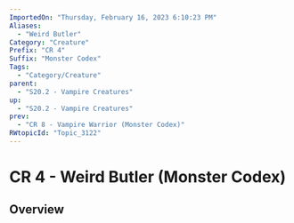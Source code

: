 ```yaml
---
ImportedOn: "Thursday, February 16, 2023 6:10:23 PM"
Aliases:
  - "Weird Butler"
Category: "Creature"
Prefix: "CR 4"
Suffix: "Monster Codex"
Tags:
  - "Category/Creature"
parent:
  - "S20.2 - Vampire Creatures"
up:
  - "S20.2 - Vampire Creatures"
prev:
  - "CR 8 - Vampire Warrior (Monster Codex)"
RWtopicId: "Topic_3122"
---
```

# CR 4 - Weird Butler (Monster Codex)
## Overview
